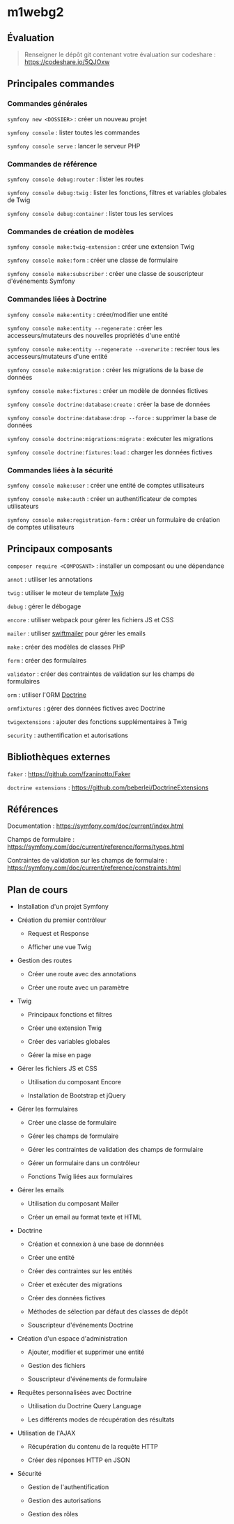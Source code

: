 # m1webg2

## Évaluation

> Renseigner le dépôt git contenant votre évaluation sur codeshare : <https://codeshare.io/5QJOxw>

## Principales commandes

### Commandes générales

`symfony new <DOSSIER>` : créer un nouveau projet

`symfony console` : lister toutes les commandes

`symfony console serve` : lancer le serveur PHP

### Commandes de référence

`symfony console debug:router` : lister les routes

`symfony console debug:twig` : lister les fonctions, filtres et variables globales de Twig

`symfony console debug:container` : lister tous les services

### Commandes de création de modèles

`symfony console make:twig-extension` : créer une extension Twig

`symfony console make:form` : créer une classe de formulaire

`symfony console make:subscriber` : créer une classe de souscripteur d'événements Symfony

### Commandes liées à Doctrine

`symfony console make:entity` : créer/modifier une entité

`symfony console make:entity --regenerate` : créer les accesseurs/mutateurs des nouvelles propriétés d'une entité

`symfony console make:entity --regenerate --overwrite` : recréer tous les accesseurs/mutateurs d'une entité

`symfony console make:migration` : créer les migrations de la base de données

`symfony console make:fixtures` : créer un modèle de données fictives

`symfony console doctrine:database:create` : créer la base de données

`symfony console doctrine:database:drop --force` : supprimer la base de données

`symfony console doctrine:migrations:migrate` : exécuter les migrations

`symfony console doctrine:fixtures:load` : charger les données fictives

### Commandes liées à la sécurité

`symfony console make:user` : créer une entité de comptes utilisateurs

`symfony console make:auth` : créer un authentificateur de comptes utilisateurs

`symfony console make:registration-form` : créer un formulaire de création de comptes utilisateurs

## Principaux composants

`composer require <COMPOSANT>` : installer un composant ou une dépendance

`annot` : utiliser les annotations

`twig` : utiliser le moteur de template [Twig](https://twig.symfony.com/)

`debug` : gérer le débogage

`encore` : utiliser webpack pour gérer les fichiers JS et CSS

`mailer` : utiliser [swiftmailer](https://swiftmailer.symfony.com/) pour gérer les emails

`make` : créer des modèles de classes PHP

`form` : créer des formulaires

`validator` : créer des contraintes de validation sur les champs de formulaires

`orm` : utiliser l'ORM [Doctrine](https://www.doctrine-project.org/projects/orm.html)

`ormfixtures` : gérer des données fictives avec Doctrine

`twigextensions` : ajouter des fonctions supplémentaires à Twig

`security` : authentification et autorisations

## Bibliothèques externes

`faker` : <https://github.com/fzaninotto/Faker>

`doctrine extensions` : <https://github.com/beberlei/DoctrineExtensions>

## Références

Documentation : <https://symfony.com/doc/current/index.html>

Champs de formulaire : <https://symfony.com/doc/current/reference/forms/types.html>

Contraintes de validation sur les champs de formulaire  : <https://symfony.com/doc/current/reference/constraints.html>

## Plan de cours

* Installation d'un projet Symfony

* Création du premier contrôleur

	* Request et Response

	* Afficher une vue Twig

* Gestion des routes

	* Créer une route avec des annotations

	* Créer une route avec un paramètre

* Twig

	* Principaux fonctions et filtres

	* Créer une extension Twig

	* Créer des variables globales

	* Gérer la mise en page

* Gérer les fichiers JS et CSS

	* Utilisation du composant Encore

	* Installation de Bootstrap et jQuery

* Gérer les formulaires

	* Créer une classe de formulaire

	* Gérer les champs de formulaire

	* Gérer les contraintes de validation des champs de formulaire

	* Gérer un formulaire dans un contrôleur

	* Fonctions Twig liées aux formulaires

* Gérer les emails

	* Utilisation du composant Mailer

	* Créer un email au format texte et HTML

* Doctrine

	* Création et connexion à une base de donnnées

	* Créer une entité

	* Créer des contraintes sur les entités

	* Créer et exécuter des migrations

	* Créer des données fictives

	* Méthodes de sélection par défaut des classes de dépôt

	* Souscripteur d'événements Doctrine

* Création d'un espace d'administration

	* Ajouter, modifier et supprimer une entité

	* Gestion des fichiers

	* Souscripteur d'événements de formulaire

* Requêtes personnalisées avec Doctrine

	* Utilisation du Doctrine Query Language

	* Les différents modes de récupération des résultats

* Utilisation de l'AJAX

	* Récupération du contenu de la requête HTTP

	* Créer des réponses HTTP en JSON

* Sécurité

	* Gestion de l'authentification

	* Gestion des autorisations

	* Gestion des rôles